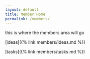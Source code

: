 ```yaml
---
layout: default
title: Member Home
permalink: /members/
---
```

this is where the members area will go

[ideas]({% link members/ideas.md %})

[tasks]({% link members/tasks.md %})
